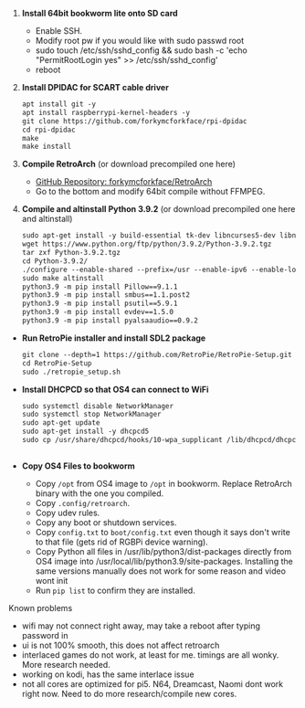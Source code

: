 1. **Install 64bit bookworm lite onto SD card**
   - Enable SSH.
   - Modify root pw if you would like with sudo passwd root
   - sudo touch /etc/ssh/sshd_config && sudo bash -c 'echo "PermitRootLogin yes" >> /etc/ssh/sshd_config'
   - reboot

2. **Install DPIDAC for SCART cable driver**
   ```markdown
   apt install git -y
   apt install raspberrypi-kernel-headers -y
   git clone https://github.com/forkymcforkface/rpi-dpidac
   cd rpi-dpidac
   make
   make install

4. **Compile RetroArch** (or download precompiled one here)
   - [GitHub Repository: forkymcforkface/RetroArch](https://github.com/forkymcforkface/RetroArch)
   - Go to the bottom and modify 64bit compile without FFMPEG.

5. **Compile and altinstall Python 3.9.2** (or download precompiled one here and altinstall)
   ```markdown
   sudo apt-get install -y build-essential tk-dev libncurses5-dev libncursesw5-dev libreadline6-dev libdb5.3-dev libgdbm-dev libsqlite3-dev libssl-dev libbz2-dev libexpat1-dev liblzma-dev zlib1g-dev libffi-dev tar wget vim systemtap-sdt-dev
   wget https://www.python.org/ftp/python/3.9.2/Python-3.9.2.tgz
   tar zxf Python-3.9.2.tgz
   cd Python-3.9.2/
   ./configure --enable-shared --prefix=/usr --enable-ipv6 --enable-loadable-sqlite-extensions --with-dbmliborder=bdb:gdbm --with-computed-gotos --with-ensurepip --with-system-expat --with-dtrace --with-system-libmpdec --with-system-ffi
   sudo make altinstall
   python3.9 -m pip install Pillow==9.1.1
   python3.9 -m pip install smbus==1.1.post2
   python3.9 -m pip install psutil==5.9.1
   python3.9 -m pip install evdev==1.5.0
   python3.9 -m pip install pyalsaaudio==0.9.2

*   **Run RetroPie installer and install SDL2 package**
    ```markdown 
    git clone --depth=1 https://github.com/RetroPie/RetroPie-Setup.git
    cd RetroPie-Setup
    sudo ./retropie_setup.sh
    
*   **Install DHCPCD so that OS4 can connect to WiFi**
    ```markdown
    sudo systemctl disable NetworkManager
    sudo systemctl stop NetworkManager
    sudo apt-get update
    sudo apt-get install -y dhcpcd5
    sudo cp /usr/share/dhcpcd/hooks/10-wpa_supplicant /lib/dhcpcd/dhcpcd-hooks/10-wpa_supplicant
  
*   **Copy OS4 Files to bookworm**
    
    *   Copy `/opt` from OS4 image to `/opt` in bookworm. Replace RetroArch binary with the one you compiled.
    *   Copy `.config/retroarch`.
    *   Copy udev rules.
    *   Copy any boot or shutdown services.
    *   Copy `config.txt` to `boot/config.txt` even though it says don't write to that file (gets rid of RGBPi device warning).
    *   Copy Python all files in /usr/lib/python3/dist-packages directly from OS4 image into /usr/local/lib/python3.9/site-packages. Installing the same versions manually does not work for some reason and video wont init
    *   Run `pip list` to confirm they are installed.


Known problems
- wifi may not connect right away, may take a reboot after typing password in
- ui is not 100% smooth, this does not affect retroarch
- interlaced games do not work, at least for me. timings are all wonky. More research needed.
- working on kodi, has the same interlace issue
- not all cores are optimized for pi5. N64, Dreamcast, Naomi dont work right now. Need to do more research/compile new cores.
